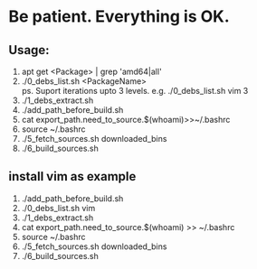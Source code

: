 # Be patient. Everything is OK.
## Usage:
1. apt get \<Package\> | grep 'amd64\|all'
2. ./0_debs_list.sh \<PackageName\>    
ps. Suport iterations upto 3 levels. 
e.g. ./0_debs_list.sh vim 3
3. ./1_debs_extract.sh
4. ./add_path_before_build.sh
5. cat export_path.need_to_source.$(whoami)>>~/.bashrc
6. source ~/.bashrc
7. ./5_fetch_sources.sh downloaded_bins
8. ./6_build_sources.sh 

## install vim as example
1. ./add_path_before_build.sh
2. ./0_debs_list.sh vim
3. ./1_debs_extract.sh
4. cat export_path.need_to_source.$(whoami) >> ~/.bashrc
5. source ~/.bashrc
6. ./5_fetch_sources.sh downloaded_bins
7. ./6_build_sources.sh
